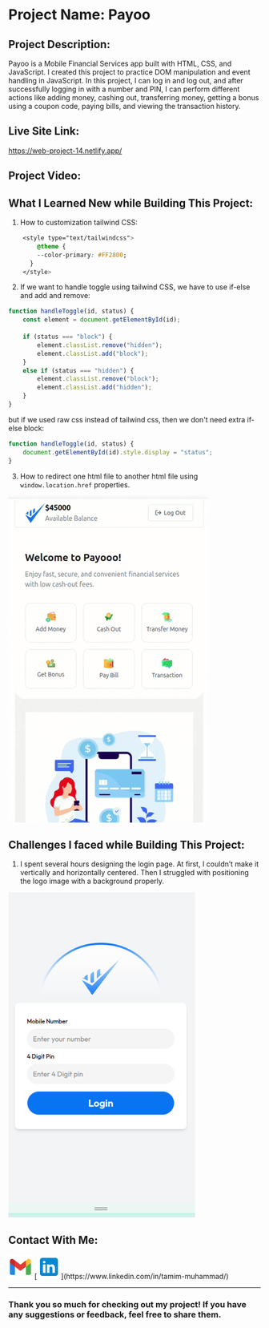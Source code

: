 # Project Name: Payoo

## Project Description: 

Payoo is a Mobile Financial Services app built with HTML, CSS, and JavaScript. I created this project to practice DOM manipulation and event handling in JavaScript. In this project, I can log in and log out, and after successfully logging in with a number and PIN, I can perform different actions like adding money, cashing out, transferring money, getting a bonus using a coupon code, paying bills, and viewing the transaction history.

## Live Site Link:

https://web-project-14.netlify.app/

## Project Video:


## What I Learned New while Building This Project:

1. How to customization tailwind CSS:  
```css
    <style type="text/tailwindcss">
        @theme {
        --color-primary: #FF2800;
      }
    </style>
```  
2. If we want to handle toggle using tailwind CSS, we have to use if-else and add and remove: 
```js
function handleToggle(id, status) {
    const element = document.getElementById(id);

    if (status === "block") {
        element.classList.remove("hidden");
        element.classList.add("block");
    }
    else if (status === "hidden") {
        element.classList.remove("block");
        element.classList.add("hidden");
    }
}
```
but if we used raw css instead of tailwind css, then  we don't need extra if-else block: 
```js
function handleToggle(id, status) {
    document.getElementById(id).style.display = "status";
}
```

3. How to redirect one html file to another html file using ```window.location.href``` properties.

![page navigation](assets/screenshots/page-navigation.gif)

## Challenges I faced while Building This Project:

1. I spent several hours designing the login page. At first, I couldn’t make it vertically and horizontally centered. Then I struggled with positioning the logo image with a background properly.  
   
![login-page](assets/screenshots/login-page.png)


## Contact With Me: 

[![Gmail](./assets/images/gmail.png "contact2tamim@gmail.com")](mailto:contact2tamim@gmail.com)
[![LinkedIn](./assets/images/linkedin.png "https://www.linkedin.com/in/tamim-muhammad/")](https://www.linkedin.com/in/tamim-muhammad/)

---

### Thank you so much for checking out my project! If you have any suggestions or feedback, feel free to share them.

